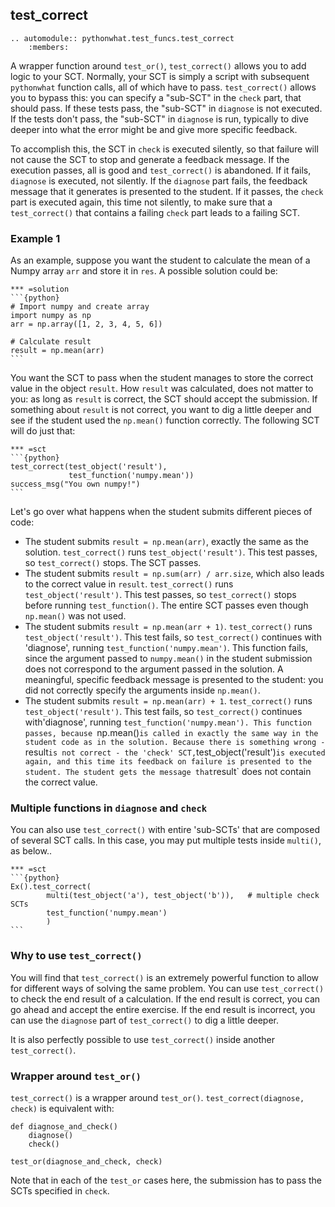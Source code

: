 test_correct
------------

```eval_rst
.. automodule:: pythonwhat.test_funcs.test_correct
    :members:
```

A wrapper function around `test_or()`, `test_correct()` allows you to add logic to your SCT. Normally, your SCT is simply a script with subsequent `pythonwhat` function calls, all of which have to pass. `test_correct()` allows you to bypass this: you can specify a "sub-SCT" in the `check` part, that should pass. If these tests pass, the "sub-SCT" in `diagnose` is not executed. If the tests don't pass, the "sub-SCT" in `diagnose` is run, typically to dive deeper into what the error might be and give more specific feedback.

To accomplish this, the SCT in `check` is executed silently, so that failure will not cause the SCT to stop and generate a feedback message. If the execution passes, all is good and `test_correct()` is abandoned. If it fails, `diagnose` is executed, not silently. If the `diagnose` part fails, the feedback message that it generates is presented to the student. If it passes, the `check` part is executed again, this time not silently, to make sure that a `test_correct()` that contains a failing `check` part leads to a failing SCT.

### Example 1

As an example, suppose you want the student to calculate the mean of a Numpy array `arr` and store it in `res`. A possible solution could be:

    *** =solution
    ```{python}
    # Import numpy and create array
    import numpy as np
    arr = np.array([1, 2, 3, 4, 5, 6])

    # Calculate result
    result = np.mean(arr)
    ```

You want the SCT to pass when the student manages to store the correct value in the object `result`. How `result` was calculated, does not matter to you: as long as `result` is correct, the SCT should accept the submission. If something about `result` is not correct, you want to dig a little deeper and see if the student used the `np.mean()` function correctly. The following SCT will do just that:

    *** =sct
    ```{python}
    test_correct(test_object('result'),
                 test_function('numpy.mean'))
    success_msg("You own numpy!")
    ```

Let's go over what happens when the student submits different pieces of code:

- The student submits `result = np.mean(arr)`, exactly the same as the solution. 
  `test_correct()` runs `test_object('result')`. 
  This test passes, so `test_correct()` stops. 
  The SCT passes.
- The student submits `result = np.sum(arr) / arr.size`, which also leads to the correct value in `result`.
  `test_correct()` runs `test_object('result')`.
  This test passes, so `test_correct()` stops before running `test_function()`.
  The entire SCT passes even though `np.mean()` was not used.
- The student submits `result = np.mean(arr + 1)`.
  `test_correct()` runs `test_object('result')`.
  This test fails, so `test_correct()` continues with 'diagnose', running `test_function('numpy.mean')`.
  This function fails, since the argument passed to `numpy.mean()` in the student submission does not correspond to the argument passed in the solution.
  A meaningful, specific feedback message is presented to the student: you did not correctly specify the arguments inside `np.mean()`.
- The student submits `result = np.mean(arr) + 1`.
  `test_correct()` runs `test_object('result')`.
  This test fails, so `test_correct()` continues with'diagnose', running `test_function('numpy.mean').
  This function passes, because `np.mean()` is called in exactly the same way in the student code as in the solution.
  Because there is something wrong - `result` is not correct - the 'check' SCT, `test_object('result')` is executed again, and this time its feedback on failure is presented to the student.
  The student gets the message that `result` does not contain the correct value.


### Multiple functions in `diagnose` and `check`

You can also use `test_correct()` with entire 'sub-SCTs' that are composed of several SCT calls. In this case, you may put multiple tests inside `multi()`, as below..

    *** =sct
    ```{python}
    Ex().test_correct(
            multi(test_object('a'), test_object('b')),   # multiple check SCTs
            test_function('numpy.mean')
            )
    ```

### Why to use `test_correct()`

You will find that `test_correct()` is an extremely powerful function to allow for different ways of solving the same problem. You can use `test_correct()` to check the end result of a calculation. If the end result is correct, you can go ahead and accept the entire exercise. If the end result is incorrect, you can use the `diagnose` part of `test_correct()` to dig a little deeper.

It is also perfectly possible to use `test_correct()` inside another `test_correct()`.

### Wrapper around `test_or()`

`test_correct()` is a wrapper around `test_or()`. `test_correct(diagnose, check)` is equivalent with:

    def diagnose_and_check()
        diagnose()
        check()

    test_or(diagnose_and_check, check)

Note that in each of the `test_or` cases here, the submission has to pass the SCTs specified in `check`.
